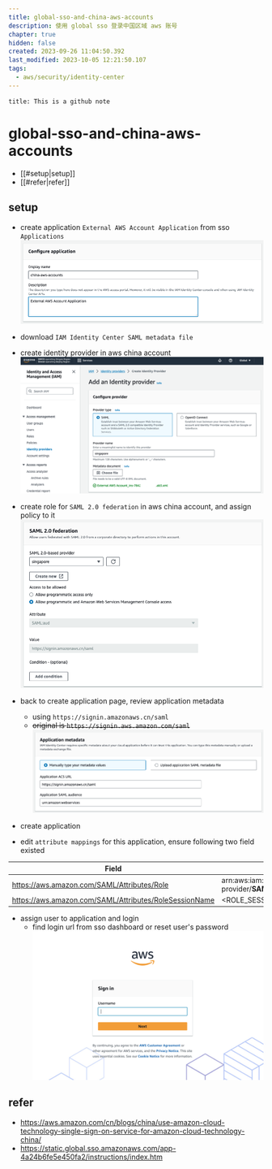 ```yaml
---
title: global-sso-and-china-aws-accounts
description: 使用 global sso 登录中国区域 aws 账号
chapter: true
hidden: false
created: 2023-09-26 11:04:50.392
last_modified: 2023-10-05 12:21:50.107
tags:
  - aws/security/identity-center
---
```


```ad-attention
title: This is a github note
```

# global-sso-and-china-aws-accounts

- [[#setup|setup]]
- [[#refer|refer]]

## setup

- create application `External AWS Account Application` from sso `Applications`
![global-sso-and-china-aws-accounts-png-1.png](global-sso-and-china-aws-accounts-png-1.png)

- download `IAM Identity Center SAML metadata file` 
- create identity provider in aws china account
![global-sso-and-china-aws-accounts-png-2.png](global-sso-and-china-aws-accounts-png-2.png)

- create role for `SAML 2.0 federation` in aws china account, and assign policy to it
![global-sso-and-china-aws-accounts-png-3.png](global-sso-and-china-aws-accounts-png-3.png)

- back to create application page, review application metadata
    - using `https://signin.amazonaws.cn/saml`
    - ~~original is `https://signin.aws.amazon.com/saml`~~
![global-sso-and-china-aws-accounts-png-4.png](global-sso-and-china-aws-accounts-png-4.png)

- create application
- edit `attribute mappings` for this application, ensure following two field existed

| Field                                                  | Value                                                                                                      | Format      |
| ------------------------------------------------------ | ---------------------------------------------------------------------------------------------------------- | ----------- |
| https://aws.amazon.com/SAML/Attributes/Role            | arn:aws:iam::**ACCOUNTID**:saml-provider/**SAMLPROVIDERNAME**,arn:aws:iam::**ACCOUNTID**:role/**ROLENAME** | unspecified |
| https://aws.amazon.com/SAML/Attributes/RoleSessionName | <ROLE_SESSION_NAME> must match [a-zA-Z_0-9+=,.@-]{2,64}                                                    | unspecified |

- assign user to application and login
    - find login url from sso dashboard or reset user's password
![global-sso-and-china-aws-accounts-png-5.png](global-sso-and-china-aws-accounts-png-5.png)



## refer
- https://aws.amazon.com/cn/blogs/china/use-amazon-cloud-technology-single-sign-on-service-for-amazon-cloud-technology-china/
- https://static.global.sso.amazonaws.com/app-4a24b6fe5e450fa2/instructions/index.htm


